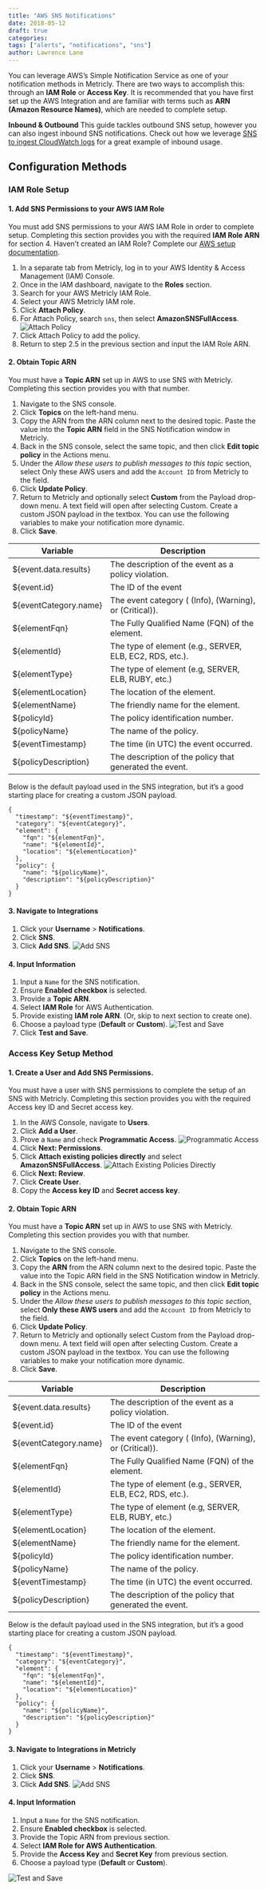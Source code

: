 ```yaml
---
title: "AWS SNS Notifications"
date: 2018-05-12
draft: true
categories:
tags: ["alerts", "notifications", "sns"]
author: Lawrence Lane
---
```


You can leverage AWS’s Simple Notification Service as one of your notification methods in Metricly. There are two ways to accomplish this: through an **IAM Role** or **Access Key**. It is recommended that you have first set up the AWS Integration and are familiar with terms such as **ARN (Amazon Resource Names)**, which are needed to complete setup.


**Inbound & Outbound**
This guide tackles outbound SNS setup, however you can also ingest inbound SNS notifications. Check out how we leverage [SNS to ingest CloudWatch logs][1] for a great example of inbound usage.

## Configuration Methods

### IAM Role Setup

#### 1. Add SNS Permissions to your AWS IAM Role
You must add SNS permissions to your AWS IAM Role in order to complete setup. Completing this section provides you with the required **IAM Role ARN** for section 4. Haven’t created an IAM Role? Complete our [AWS setup documentation][2].

1. In a separate tab from Metricly, log in to your AWS Identity & Access Management (IAM) Console.
2. Once in the IAM dashboard, navigate to the **Roles** section.
3. Search for your AWS Metricly IAM Role.
4. Select your AWS Metricly IAM role.
5. Click **Attach Policy**.
6. For Attach Policy, search `sns`, then select **AmazonSNSFullAccess**.
![Attach Policy](/images/notifications-aws-sns/attach-policy.png)
7. Click Attach Policy to add the policy.
8. Return to step 2.5 in the previous section and input the IAM Role ARN.

#### 2. Obtain Topic ARN
You must have a **Topic ARN** set up in AWS to use SNS with Metricly. Completing this section provides you with that number.

1. Navigate to the SNS console.
2. Click **Topics** on the left-hand menu.
3. Copy the ARN from the ARN column next to the desired topic. Paste the value into the **Topic ARN** field in the SNS Notification window in Metricly.
4. Back in the SNS console, select the same topic, and then click **Edit topic policy** in the Actions menu.
5. Under the _Allow these users to publish messages to this topic_ section, select Only these AWS users and add the `Account ID` from Metricly to the field.
6. Click **Update Policy**.
7. Return to Metricly and optionally select **Custom** from the Payload drop-down menu. A text field will open after selecting Custom. Create a custom JSON payload in the textbox. You can use the following variables to make your notification more dynamic.
8. Click **Save**.

| Variable              | Description                                              |
|-----------------------|----------------------------------------------------------|
| ${event.data.results} | The description of the event as a policy violation.      |
| ${event.id}           | The ID of the event                                      |
| ${eventCategory.name} | The event category ( (Info), (Warning), or (Critical)).  |
| ${elementFqn}         | The Fully Qualified Name (FQN) of the element.           |
| ${elementId}          | The type of element (e.g., SERVER, ELB, EC2, RDS, etc.). |
| ${elementType}        | The type of element (e.g, SERVER, ELB, RUBY, etc.)       |
| ${elementLocation}    | The location of the element.                             |
| ${elementName}        | The friendly name for the element.                       |
| ${policyId}           | The policy identification number.                        |
| ${policyName}         | The name of the policy.                                  |
| ${eventTimestamp}     | The time (in UTC) the event occurred.                    |
| ${policyDescription}  | The description of the policy that generated the event.  |

Below is the default payload used in the SNS integration, but it’s a good starting place for creating a custom JSON payload.

```
{
  "timestamp": "${eventTimestamp}",
  "category": "${eventCategory}",
  "element": {
    "fqn": "${elementFqn}",
    "name": "${elementId}",
    "location": "${elementLocation}"
  },
  "policy": {
    "name": "${policyName}",
    "description": "${policyDescription}"
  }
}
```

#### 3. Navigate to Integrations
1. Click your **Username** > **Notifications**.
2. Click **SNS**.
3. Click **Add SNS**.
![Add SNS](/images/notifications-aws-sns/add-sns.png)

#### 4. Input Information
1. Input a `Name` for the SNS notification.
2. Ensure **Enabled checkbox** is selected.
3. Provide a **Topic ARN**.
4. Select **IAM Role** for AWS Authentication.
5. Provide existing **IAM role ARN**. (Or, skip to next section to create one).
6. Choose a payload type (**Default** or **Custom**).
![Test and Save](/images/notifications-aws-sns/test-and-save.png)
7. Click **Test and Save**.

### Access Key Setup Method

#### 1. Create a User and **Add SNS Permissions**.
You must have a user with SNS permissions to complete the setup of an SNS with Metricly. Completing this section provides you with the required Access key ID and Secret access key.
1. In the AWS Console, navigate to **Users**.
2. Click **Add a User**.
3. Prove a `Name` and check **Programmatic Access**.
![Programmatic Access](/images/notifications-aws-sns/programmatic-access.png)
4. Click **Next: Permissions**.
5. Click **Attach existing policies directly** and select **AmazonSNSFullAccess**.
![Attach Existing Policies Directly](/images/notifications-aws-sns/attach-existing-policies-directly.png)
6. Click **Next: Review**.
7. Click **Create User**.
8. Copy the **Access key ID** and **Secret access key**.

#### 2. Obtain Topic ARN
You must have a **Topic ARN** set up in AWS to use SNS with Metricly. Completing this section provides you with that number.

1. Navigate to the SNS console.
2. Click **Topics** on the left-hand menu.
3. Copy the **ARN** from the ARN column next to the desired topic. Paste the value into the Topic ARN field in the SNS Notification window in Metricly.
4. Back in the SNS console, select the same topic, and then click **Edit topic policy** in the Actions menu.
5. Under the _Allow these users to publish messages to this topic section_, select **Only these AWS users** and add the `Account ID` from Metricly to the field.
6. Click **Update Policy**.
7. Return to Metricly and optionally select Custom from the Payload drop-down menu. A text field will open after selecting Custom. Create a custom JSON payload in the textbox. You can use the following variables to make your notification more dynamic.
8. Click **Save**.

| Variable              | Description                                              |
|-----------------------|----------------------------------------------------------|
| ${event.data.results} | The description of the event as a policy violation.      |
| ${event.id}           | The ID of the event                                      |
| ${eventCategory.name} | The event category ( (Info), (Warning), or (Critical)).  |
| ${elementFqn}         | The Fully Qualified Name (FQN) of the element.           |
| ${elementId}          | The type of element (e.g., SERVER, ELB, EC2, RDS, etc.). |
| ${elementType}        | The type of element (e.g, SERVER, ELB, RUBY, etc.)       |
| ${elementLocation}    | The location of the element.                             |
| ${elementName}        | The friendly name for the element.                       |
| ${policyId}           | The policy identification number.                        |
| ${policyName}         | The name of the policy.                                  |
| ${eventTimestamp}     | The time (in UTC) the event occurred.                    |
| ${policyDescription}  | The description of the policy that generated the event.  |

Below is the default payload used in the SNS integration, but it’s a good starting place for creating a custom JSON payload.

```
{
  "timestamp": "${eventTimestamp}",
  "category": "${eventCategory}",
  "element": {
    "fqn": "${elementFqn}",
    "name": "${elementId}",
    "location": "${elementLocation}"
  },
  "policy": {
    "name": "${policyName}",
    "description": "${policyDescription}"
  }
}
```

#### 3. Navigate to Integrations in Metricly
1. Click your **Username** > **Notifications**.
2. Click **SNS**.
3. Click **Add SNS**.
![Add SNS](/images/notifications-aws-sns/add-sns.png)

#### 4. Input Information
1. Input a `Name` for the SNS notification.
2. Ensure **Enabled checkbox** is selected.
3. Provide the Topic ARN from previous section.
4. Select **IAM Role for AWS Authentication**.
5. Provide the **Access Key** and **Secret Key** from previous section.
6. Choose a payload type (**Default** or **Custom**).

![Test and Save](/images/notifications-aws-sns/test-and-save.png)

[1]: /alerts-notifications/events/cloudwatch-events
[2]: /integrations/aws-integration/aws-iam-installation
